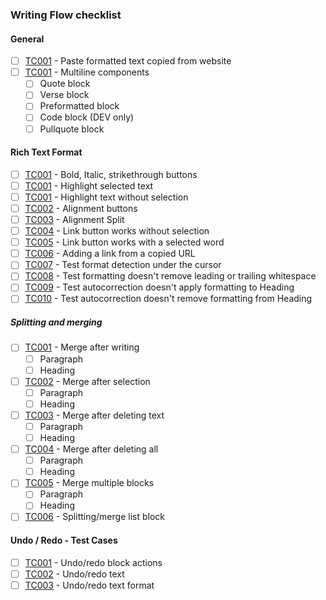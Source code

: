 ### Writing Flow checklist

#### General
- [ ] [TC001](https://github.com/wordpress-mobile/test-cases/blob/trunk/test-cases/gutenberg/writing-flow/copy-paste.md#tc001) - Paste formatted text copied from website
- [ ] [TC001](https://github.com/wordpress-mobile/test-cases/blob/trunk/test-cases/gutenberg/writing-flow/multiline-components.md#tc001) - Multiline components
  - [ ] Quote block
  - [ ] Verse block
  - [ ] Preformatted block
  - [ ] Code block (DEV only)
  - [ ] Pullquote block
#### Rich Text Format
- [ ] [TC001](https://github.com/wordpress-mobile/test-cases/blob/trunk/test-cases/gutenberg/writing-flow/rich-text-formatting.md#tc001) - Bold, Italic, strikethrough buttons
- [ ] [TC001](https://github.com/wordpress-mobile/test-cases/blob/trunk/test-cases/gutenberg/writing-flow/rich-text-formatting.md#tc001) - Highlight selected text
- [ ] [TC001](https://github.com/wordpress-mobile/test-cases/blob/trunk/test-cases/gutenberg/writing-flow/rich-text-formatting.md#tc001) - Highlight text without selection
- [ ] [TC002](https://github.com/wordpress-mobile/test-cases/blob/trunk/test-cases/gutenberg/writing-flow/rich-text-formatting.md#tc002) - Alignment buttons
- [ ] [TC003](https://github.com/wordpress-mobile/test-cases/blob/trunk/test-cases/gutenberg/writing-flow/rich-text-formatting.md#tc003) - Alignment Split
- [ ] [TC004](https://github.com/wordpress-mobile/test-cases/blob/trunk/test-cases/gutenberg/writing-flow/rich-text-formatting.md#tc004) - Link button works without selection
- [ ] [TC005](https://github.com/wordpress-mobile/test-cases/blob/trunk/test-cases/gutenberg/writing-flow/rich-text-formatting.md#tc005) - Link button works with a selected word
- [ ] [TC006](https://github.com/wordpress-mobile/test-cases/blob/trunk/test-cases/gutenberg/writing-flow/rich-text-formatting.md#tc006) - Adding a link from a copied URL
- [ ] [TC007](https://github.com/wordpress-mobile/test-cases/blob/trunk/test-cases/gutenberg/writing-flow/rich-text-formatting.md#tc007) - Test format detection under the cursor
- [ ] [TC008](https://github.com/wordpress-mobile/test-cases/blob/trunk/test-cases/gutenberg/writing-flow/rich-text-formatting.md#tc008) - Test formatting doesn't remove leading or trailing whitespace
- [ ] [TC009](https://github.com/wordpress-mobile/test-cases/blob/trunk/test-cases/gutenberg/writing-flow/rich-text-formatting.md#tc009) - Test autocorrection doesn't apply formatting to Heading
- [ ] [TC010](https://github.com/wordpress-mobile/test-cases/blob/trunk/test-cases/gutenberg/writing-flow/rich-text-formatting.md#tc010) - Test autocorrection doesn't remove formatting from Heading
##### Splitting and merging
- [ ] [TC001](https://github.com/wordpress-mobile/test-cases/blob/trunk/test-cases/gutenberg/writing-flow/splitting-merging.md#tc001) - Merge after writing
  - [ ] Paragraph
  - [ ] Heading
- [ ] [TC002](https://github.com/wordpress-mobile/test-cases/blob/trunk/test-cases/gutenberg/writing-flow/splitting-merging.md#tc002) - Merge after selection
  - [ ] Paragraph
  - [ ] Heading
- [ ] [TC003](https://github.com/wordpress-mobile/test-cases/blob/trunk/test-cases/gutenberg/writing-flow/splitting-merging.md#tc003) - Merge after deleting text
  - [ ] Paragraph
  - [ ] Heading
- [ ] [TC004](https://github.com/wordpress-mobile/test-cases/blob/trunk/test-cases/gutenberg/writing-flow/splitting-merging.md#tc004) - Merge after deleting all
  - [ ] Paragraph
  - [ ] Heading
- [ ] [TC005](https://github.com/wordpress-mobile/test-cases/blob/trunk/test-cases/gutenberg/writing-flow/splitting-merging.md#tc005) - Merge multiple blocks
  - [ ] Paragraph
  - [ ] Heading
- [ ] [TC006](https://github.com/wordpress-mobile/test-cases/blob/trunk/test-cases/gutenberg/writing-flow/splitting-merging.md#tc006) - Splitting/merge list block
#### Undo / Redo - Test Cases
- [ ] [TC001](https://github.com/wordpress-mobile/test-cases/blob/trunk/test-cases/gutenberg/writing-flow/undo-redo.md#tc001) - Undo/redo block actions
- [ ] [TC002](https://github.com/wordpress-mobile/test-cases/blob/trunk/test-cases/gutenberg/writing-flow/undo-redo.md#tc002) - Undo/redo text
- [ ] [TC003](https://github.com/wordpress-mobile/test-cases/blob/trunk/test-cases/gutenberg/writing-flow/undo-redo.md#tc003) - Undo/redo text format
